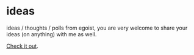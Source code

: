 # ideas

ideas / thoughts / polls from egoist, you are very welcome to share your ideas (on anything) with me as well.

[Check it out](https://github.com/egoist/ideas/issues?q=is%3Aissue+is%3Aopen+sort%3Aupdated-desc).
